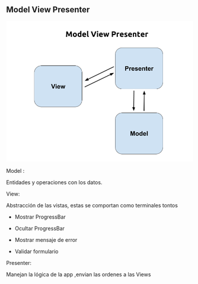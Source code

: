 ## Model View Presenter

![mvp](https://github.com/BelatrixTraining/Java-for-Android-Developers/blob/Lesson3/images/modelviewpresenter.png)

Model : 

  Entidades y operaciones con los datos.

View: 

  Abstracción de las vistas, estas se comportan como terminales tontos

  - Mostrar ProgressBar
  
  - Ocultar ProgressBar
  
  - Mostrar mensaje de error
  
  - Validar formulario
  
Presenter: 

  Manejan la lógica de la app ,envian las ordenes a las Views

